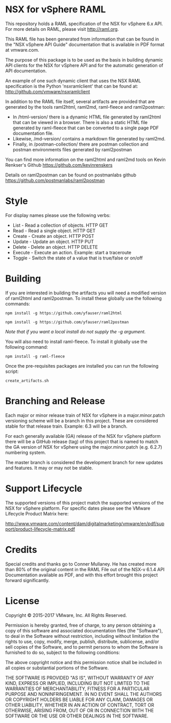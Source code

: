 # NSX for vSphere RAML

This repository holds a RAML specification of the NSX for vSphere 6.x API.
For more details on RAML, please visit http://raml.org.

This RAML file has been generated from information that can be found in the "NSX vSphere API Guide" documentation that is  available in PDF format at vmware.com.

The purpose of this package is to be used as the basis in building dynamic API clients for the NSX for vSphere API and for the automatic generation of API documentation.

An example of one such dynamic client that uses the NSX RAML specification is the Python 'nsxramlclient' that can be found at:
http://github.com/vmware/nsxramlclient

In addition to the RAML file itself, several artifacts are provided that are generated by the tools raml2html, raml2md, raml-fleece and raml2postman:
- In /html-version/ there is a dynamic HTML file generated by raml2html that can be viewed in a browser. There is also a static HTML file generated by raml-fleece that can be converted to a single page PDF documentation file.
- Likewise, /md-version/ contains a markdown file generated by raml2md.
- Finally, in /postman-collection/ there are postman collection and postman environments files generated by raml2postman

You can find more information on the raml2html and raml2md tools on Kevin Renkser's Github
https://github.com/kevinrenskers

Details on raml2postman can be found on postmanlabs github
https://github.com/postmanlabs/raml2postman

# Style

For display names please use the following verbs:
- List - Read a collection of objects. HTTP GET
- Read - Read a single object. HTTP GET
- Create - Create an object. HTTP POST
- Update - Update an object. HTTP PUT
- Delete - Delete an object. HTTP DELETE
- Execute - Execute an action. Example: start a traceroute
- Toggle - Switch the state of a value that is true/false or on/off

# Building

If you are interested in building the artifacts you will need a modified version of raml2html and raml2postman. To install these globally use the following commands:

    npm install -g https://github.com/yfauser/raml2html

    npm install -g https://github.com/yfauser/raml2postman

*Note that if you want a local install do not supply the -g argument.*

You will also need to install raml-fleece. To install it globally use the following command:

    npm install -g raml-fleece

Once the pre-requisites packages are installed you can run the following script:

    create_artifacts.sh

# Branching and Release

Each major or minor release train of NSX for vSphere in a major.minor.patch versioning scheme will be a branch in this project. These are considered stable for that release train. Example: 6.3 will be a branch.

For each generally available (GA) release of the NSX for vSphere platform there will be a GitHub release (tag) of this project that is named to match the GA version of NSX for vSphere using the major.minor.patch (e.g. 6.2.7) numbering system.

The master branch is considered the development branch for new updates and features. It may or may not be stable.

# Support Lifecycle

The supported versions of this project match the supported versions of the NSX for vSphere platform. For specific dates please see the VMware Lifecycle Product Matrix here:

http://www.vmware.com/content/dam/digitalmarketing/vmware/en/pdf/support/product-lifecycle-matrix.pdf

# Credits
Special credits and thanks go to Conner Mullaney. He has created more than 80% of the original content in the RAML File out of the NSX-v 6.1.4 API Documentation available as PDF, and with this effort brought this project forward significantly.

# License
Copyright © 2015-2017 VMware, Inc. All Rights Reserved.

Permission is hereby granted, free of charge, to any person obtaining a copy of this software and associated
documentation files (the "Software"), to deal in the Software without restriction, including without limitation
the rights to use, copy, modify, merge, publish, distribute, sublicense, and/or sell copies of the Software, and
to permit persons to whom the Software is furnished to do so, subject to the following conditions:

The above copyright notice and this permission notice shall be included in all copies or substantial portions
of the Software.

THE SOFTWARE IS PROVIDED "AS IS", WITHOUT WARRANTY OF ANY KIND, EXPRESS OR IMPLIED, INCLUDING BUT NOT LIMITED
TO THE WARRANTIES OF MERCHANTABILITY, FITNESS FOR A PARTICULAR PURPOSE AND NONINFRINGEMENT. IN NO EVENT SHALL
THE AUTHORS OR COPYRIGHT HOLDERS BE LIABLE FOR ANY CLAIM, DAMAGES OR OTHER LIABILITY, WHETHER IN AN ACTION OF
CONTRACT, TORT OR OTHERWISE, ARISING FROM, OUT OF OR IN CONNECTION WITH THE SOFTWARE OR THE USE OR OTHER DEALINGS
IN THE SOFTWARE.
